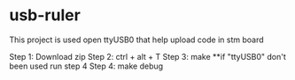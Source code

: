# usb-ruler
This project is used open ttyUSB0 that help upload code in stm board

Step 1: Download zip
Step 2: ctrl + alt + T
Step 3: make
**if "ttyUSB0" don't been used run step 4
Step 4: make debug
